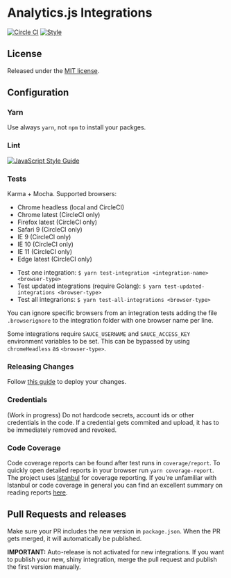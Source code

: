 # Analytics.js Integrations

[![Circle CI](https://ci.segment.com/gh/segmentio/analytics.js-integrations.svg?style=svg&circle-token=9ea127ae84700c7717d40e7f3ab2cb75a927292d)](https://ci.segment.com/gh/segmentio/analytics.js-integrations)
[![Style](https://img.shields.io/badge/code_style-standard-brightgreen.svg)](https://standardjs.com)

## License

Released under the [MIT license](LICENSE).

## Configuration

### Yarn
Use always `yarn`, not `npm` to install your packges.

### Lint

[![JavaScript Style Guide](https://img.shields.io/badge/code_style-standard-brightgreen.svg)](https://standardjs.com)

### Tests
Karma + Mocha. Supported browsers:
- Chrome headless (local and CircleCI)
- Chrome latest (CircleCI only)
- Firefox latest (CircleCI only)
- Safari 9 (CircleCI only)
- IE 9 (CircleCI only)
- IE 10 (CircleCI only)
- IE 11 (CircleCI only)
- Edge latest (CircleCI only)

* Test one integration: `$ yarn test-integration <integration-name> <browser-type>`
* Test updated integrations (require Golang): `$ yarn test-updated-integrations <browser-type>`
* Test all integrarions: `$ yarn test-all-integrations <browser-type>`

You can ignore specific browsers from an integration tests adding the file `.browserignore` to
the integration folder with one browser name per line.

Some integrations require `SAUCE_USERNAME` and `SAUCE_ACCESS_KEY` environment variables to be set.
This can be bypassed by using `chromeHeadless` as `<browser-type>`.

### Releasing Changes
Follow [this guide](https://paper.dropbox.com/doc/Releasing-Analytics-js--AXcYIamYALEcsJsQsI~3~M1eAg-QYiKKIDvhsZk2c0bOTEhp) to deploy your changes.

### Credentials
(Work in progress)
Do not hardcode secrets, account ids or other credentials in the
code. If a credential gets commited and upload, it has to be immediately
removed and revoked.

### Code Coverage
Code coverage reports can be found after test runs in `coverage/report`. To quickly open detailed reports in your browser run `yarn coverage-report`. The project uses [Istanbul](https://istanbul.js.org/) for coverage reporting. If you're unfamiliar with Istanbul or code coverage in general you can find an excellent summary on reading reports [here](https://stackoverflow.com/a/36697606).

## Pull Requests and releases

Make sure your PR includes the new version in `package.json`. When the PR gets
merged, it will automatically be published.

**IMPORTANT:** Auto-release is not activated for new integrations. If you
want to publish your new, shiny integration, merge the pull request and publish
the first version manually.
